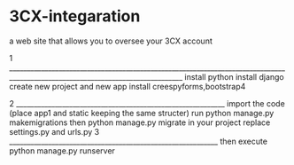 # 3CX-integaration
 a web site that allows you to oversee your 3CX account
 
1 _______________________________________________________________________________________________________________________________
install python
install django
create new project and new app
install creespyforms,bootstrap4

2 ___________________________________________________________
import the code 
(place app1 and static keeping the same structer)
run python manage.py makemigrations
then python manage.py migrate
in your project replace settings.py and urls.py
3 ___________________________________________________________
then execute python manage.py runserver 
